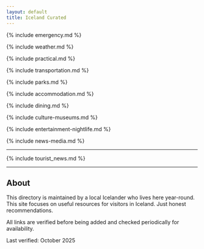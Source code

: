 ```yaml
---
layout: default
title: Iceland Curated
---
```



{% include emergency.md %}

{% include weather.md %}

{% include practical.md %}

{% include transportation.md %}

{% include parks.md %}

{% include accommodation.md %}

{% include dining.md %}

{% include culture-museums.md %}

{% include entertainment-nightlife.md %}

{% include news-media.md %}

---

{% include tourist_news.md %}

---

## About

This directory is maintained by a local Icelander who lives here year-round. This site focuses on useful resources for visitors in Iceland. Just honest recommendations.

All links are verified before being added and checked periodically for availability.

Last verified: October 2025